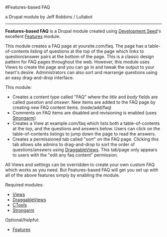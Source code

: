 #Features-based FAQ

a Drupal module by Jeff Robbins / Lullabot

---------

**Features-based FAQ** is a Drupal module created using [Development Seed](http://developmentseed.org)'s excellent [Features](http://drupal.org/project/features) module.

This module creates a FAQ page at yoursite.com/faq. The page has a table-of-contents listing of questions at the top of the page which links to question/answer pairs at the bottom of the page. This is a classic design pattern for FAQ pages throughout the web. However, this module uses Views to create the page and you can go in and tweak the output to your heart's desire. Administrators can also sort and rearrange questions using an easy drag-and-drop interface.

This module:

* Creates a content type called "FAQ" where the *title* and *body* fields are called *question* and *answer*. New items are added to the FAQ page by creating new FAQ content items. (node/add/faq)
* Comments on FAQ items are disabled and revisioning is enabled (uses [Strongarm](http://drupal.org/project/strongarm)) 
* Creates a View at example.com/faq which lists both a table-of-contents at the top, and the questions and answers below. Users can click on the table-of-contents listings to jump down the page to read the answers.
* Creates a permissioned tab called "sort" on the FAQ page. Clicking this tab allows site admins to drag-and-drop to sort the order of questions/answers using [DraggableViews](http://drupal.org/project/draggableviews). This tab/page only appears to users with the "edit any faq content" permission.

All Views and settings can be overridden to create your own custom FAQ which works as you need. But Features-based FAQ will get you set up with all of the above features simply by enabling the module.

Required modules:

* [Views](http://drupal.org/project/views)
* [DraggableViews](http://drupal.org/project/draggableviews)
* [CTools](http://drupal.org/project/ctools)
* [Strongarm](http://drupal.org/project/strongarm)

Optional/helpful:

* [Features](http://drupal.org/project/features)